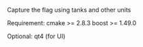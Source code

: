 Capture the flag using tanks and other units

Requirement:
cmake >= 2.8.3
boost >= 1.49.0

Optional:
qt4 (for UI)
